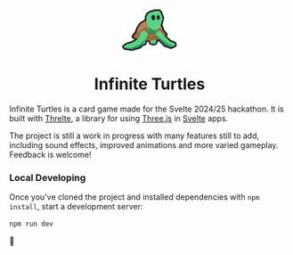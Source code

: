 <p align="center">
  <img src="turtle.png" alt="Turtle" width="100"/>
  <h1 align="center">Infinite Turtles</h1>
</p>

Infinite Turtles is a card game made for the Svelte 2024/25 hackathon. It is built with [Threlte](https://threlte.xyz/), a library for using [Three.js](https://threejs.org/) in [Svelte](http://svelte.dev/) apps.

The project is still a work in progress with many features still to add, including sound effects, improved animations and more varied gameplay. Feedback is welcome!

### Local Developing

Once you've cloned the project and installed dependencies with `npm install`, start a development server:

```bash
npm run dev
```

🐢

